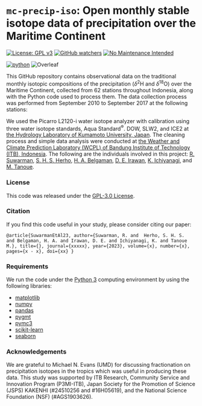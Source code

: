 # `mc-precip-iso`: Open monthly stable isotope data of precipitation over the Maritime Continent 


[![License: GPL v3](https://img.shields.io/badge/License-GPLv3-blue.svg)](https://www.gnu.org/licenses/gpl-3.0)
[![GitHub watchers](https://img.shields.io/github/watchers/Naereen/StrapDown.js.svg?style=social&label=Watch&maxAge=2592000)](https://github.com/sandyherho/mc-precip-iso/watchers)
[![No Maintenance Intended](http://unmaintained.tech/badge.svg)](http://unmaintained.tech/)

[![python](https://img.shields.io/badge/python-★★★-lightgrey?labelColor=3776AB&logo=Python&style=for-the-badge&logoColor=white)](https://www.python.org/)
![Overleaf](https://img.shields.io/badge/-Overleaf-47A141?logo=Overleaf&style=for-the-badge&logoColor=white)


This GitHub repository contains observational data on the traditional monthly isotopic compositions of the precipitation ($\delta^{2}$H and $\delta^{18}$O) over the Maritime Continent, collected from 62 stations throughout Indonesia, along with the Python code used to process them. The data collection process was performed from September 2010 to September 2017 at the following stations:



 We used the Picarro L2120-i water isotope analyzer with calibration using three water isotope standards, Aqua Standard<sup>&reg;</sup>. DOW, SLW2, and ICE2 at [the Hydrology Laboratory of Kumamoto University, Japan](https://www.fast.kumamoto-u.ac.jp/gsst-en/department/masters_c/science/earth_and_environmental_sciences/). The cleaning process and simple data analysis were conducted at [the Weather and Climate Prediction Laboratory (WCPL) of Bandung Institute of Technology (ITB), Indonesia](https://www.meteo.itb.ac.id/en/lab-of-meteorological-analysis/). The following are the individuals involved in this project: [R. Suwarman](https://scholar.google.com/citations?user=NfMfR8LMVz8C&hl=en), [S. H. S. Herho](https://scholar.google.com/citations?user=uYQgjxMAAAAJ&hl=id), [H. A. Belgaman](https://scholar.google.co.id/citations?user=BnuFrE8AAAAJ&hl=en), [D. E. Irawan](https://scholar.google.com/citations?user=Myvc78MAAAAJ&hl=en), [K. Ichiyanagi](https://researchmap.jp/kimpei/research_experience/16460562?lang=en), and [M. Tanoue](https://scholar.google.co.id/citations?user=0IdG2G4AAAAJ&hl=en).

### License
This code was released under the [GPL-3.0 License](https://github.com/sandyherho/mc-precip-iso/blob/main/LICENSE.txt).

### Citation
If you find this code useful in your study, please  consider citing our paper:


`
@article{SuwarmanEtAl23,
         author={Suwarman, R. and  Herho, S. H. S.  and Belgaman, H. A. and Irawan, D. E. and Ichiyanagi, K. and Tanoue M.},
         title={},
         journal={xxxxx},
         year={2023},
         volume={x},
         number={x},
         pages={x - x},
         doi={xx}
}
`

### Requirements

We run the code under the [Python 3](https://www.python.org/) computing environment by using the following libraries:

- [matplotlib](https://matplotlib.org/)
- [numpy](https://numpy.org/)
- [pandas](https://pandas.pydata.org/)
- [pygmt](https://www.pygmt.org/)
- [pymc3](https://www.pymc.io/projects/docs/en/v3/index.html)
- [scikit-learn](https://scikit-learn.org/)
- [seaborn](https://seaborn.pydata.org/)

### Acknowledgements
We are grateful to Michael N. Evans (UMD) for discussing fractionation on precipitation isotopes in the tropics which was useful in producing these data. This study was supported by ITB Research, Community Service and Innovation Program (P3MI-ITB), Japan Society for the Promotion of Science (JSPS) KAKENHI (#24510256 and #16H05619), and the National Science Foundation (NSF) (#AGS1903626).

